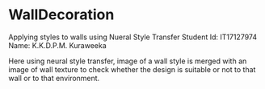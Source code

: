 # WallDecoration
Applying styles to walls using Nueral Style Transfer
Student Id: IT17127974
Name: K.K.D.P.M. Kuraweeka

Here using neural style transfer, image of a wall style is merged with an image of wall texture to check whether the design is suitable or not to that wall or to that environment.
